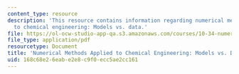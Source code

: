 ```yaml
---
content_type: resource
description: 'This resource contains information regarding numerical methods applied
  to chemical engineering: Models vs. data.'
file: https://ol-ocw-studio-app-qa.s3.amazonaws.com/courses/10-34-numerical-methods-applied-to-chemical-engineering-fall-2015/168c68e26eabe2e8c9f0ecc5ae2cc161_MIT10_34F15_Lec28.pdf
file_type: application/pdf
resourcetype: Document
title: 'Numerical Methods Applied to Chemical Engineering: Models vs. Data 1'
uid: 168c68e2-6eab-e2e8-c9f0-ecc5ae2cc161
---
```


